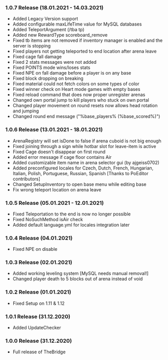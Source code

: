 ### 1.0.7 Release (18.01.2021 - 14.03.2021)
* Added Legacy Version support
* Added configurable maxLifeTime value for MySQL databases  
* Added TeleportArgument (/tba tp)
* Added new RewardType scoreboard_remove
* Fixed tb items are not removed if inventory manager is enabled and the server is stopping
* Fixed players not getting teleported to end location after arena leave
* Fixed cage fall damage
* Fixed 2 stats messages were not added
* Fixed POINTS mode wins/loses stats
* Fixed NPE on fall damage before a player is on any base
* Fixed block dropping on breaking
* Fixed material could not fetch colors on some types of color
* Fixed winner check on Heart mode games with empty bases
* Fixed reload command that does now proper unregister arenas
* Changed own portal jump to kill players who stuck on own portal
* Changed player movement on round resets now allows head rotation and jumping
* Changed round end message ("%base_players% (%base_scored%)")

### 1.0.6 Release (13.01.2021 - 18.01.2021)
* ArenaRegistry will set isDone to false if arena cuboid is not big enough
* Fixed joining through a sign while hotbar slot for leave-item is active
* Fixed Cage doesn't disappear on first round
* Added error message if cage floor contains Air
* Added customizable item name in arena selector gui (by ajgeiss0702)
* Added preconfigured locales for Czech, Dutch, French, Hungarian, Italian,
  Polish, Portuguese, Russian, Spanish [Thanks to PoEditor contributors]
* Changed SetupInventory to open base menu while editing base
* Fix wrong teleport location on arena leave

### 1.0.5 Release (05.01.2021 - 12.01.2021)
* Fixed Teleportation to the end is now no longer possible
* Fixed NoSuchMethod isAir check
* Added default language.yml for locales integration later

### 1.0.4 Release (04.01.2021)
* Fixed NPE on disable

### 1.0.3 Release (02.01.2021)
* Added working leveling system [MySQL needs manual removal!]
* Changed player death to 5 blocks out of arena instead of void

### 1.0.2 Release (01.01.2021)
* Fixed Setup on 1.11 & 1.12

### 1.0.1 Release (31.12.2020)
* Added UpdateChecker

### 1.0.0 Release (31.12.2020)
* Full release of TheBridge


